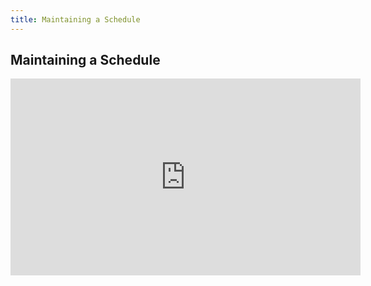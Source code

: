 ```yaml
---
title: Maintaining a Schedule
---
```


## Maintaining a Schedule

<iframe width="560" height="315" src="https://www.youtube.com/embed/QR14TfMes1w" title="YouTube video player" frameborder="0" allow="accelerometer; autoplay; clipboard-write; encrypted-media; gyroscope; picture-in-picture" allowfullscreen></iframe>
